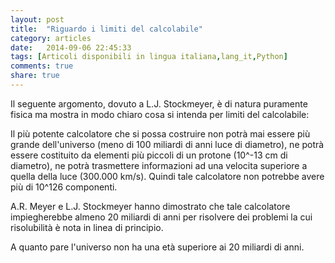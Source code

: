 ```yaml
---
layout: post
title:  "Riguardo i limiti del calcolabile"
category: articles
date:   2014-09-06 22:45:33
tags: [Articoli disponibili in lingua italiana,lang_it,Python]
comments: true
share: true
---
```


Il seguente argomento, dovuto a L.J. Stockmeyer, è di natura puramente fisica ma
mostra in modo chiaro cosa si intenda per limiti del calcolabile:


Il più potente calcolatore che si possa costruire non potrà mai essere
più grande dell'universo (meno di 100 miliardi di anni luce
di diametro), ne potrà essere costituito da elementi più piccoli di
un protone (10^-13 cm di diametro), ne potrà trasmettere informazioni
ad una velocita superiore a quella della luce (300.000 km/s).
Quindi tale calcolatore non potrebbe avere più di 10^126 componenti.


A.R. Meyer e L.J. Stockmeyer hanno dimostrato che tale calcolatore
impiegherebbe almeno 20 miliardi di anni per risolvere dei
problemi la cui risolubilità è nota in linea di principio. 


A quanto pare l'universo non ha una età superiore ai 20 miliardi di anni.
